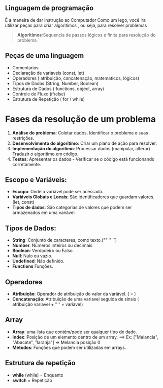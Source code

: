 ## Linguagem de programação

É a maneira de dar instrução ao Computador
Como um lego, você ira utilizar peças para criar algoritimos , ou seja, para
resolver problemas

> **Algoritimos**:Sequencia de passos lógicos e finita para resolução do problema.

## Peças de uma linguagem

- Comentarios
- Declaração de variaveis (const, let)
- Operadores ( atribuição, concatenação, matematicos, lógicos)
- Tipos de Dados (String, Number, Boolean)
- Estrutura de Dados ( functions, object, array)
- Controle de Fluxo (if/else)
- Estrutura de Repetição ( for / while)

# Fases da resolução de um problema

1. **Análise do problema**: Coletar dados, Identificar o problema e suas restrições.
2. **Desenvolvimento do algoritimo**: Criar um plano de ação para resolver.
3. **Implementação do algoritimo**: Processar dados (manipular, alterar) Traduzir o algoritimo em código.
4. **Testes**: Apresentar os dados - Verificar se o código está funcionando corretamente.

## Escopo e Variáveis:

- **Escopo**: Onde a variável pode ser acessada.
- **Variáveis Globais e Locais**: São identificadores que guardam valores.(let, const)
- **Tipos de dados**: São categorias de valores que podem ser armazenados em uma
  variável.

## Tipos de Dados:

- **String**: Conjunto de caracteres, como texto.("" '' ``)
- **Number**: Números inteiros ou decimais.
- **Boolean**: Verdadeiro ou Falso.
- **Null**: Nulo ou vazio.
- **Undefined**: Não definido.
- **Functions** Funções.

## Operadores

- **Atribuição**: Operador de atribuição do valor da variável. ( = )
- **Concatenação**: Atribuição de uma variavel seguida de sinais ( atribuição variavel + " " + variavel)

## Array

- **Array**: uma lista que contém/pode ser qualquer tipo de dado.
- **Index**: Posição de um elemento dentro de um array. ==> Ex: ["Melancia", "Abacate", "laranja"] => Melancia posição 0
- **Métodos**: Funções que podem ser utilizadas em arrays.

## Estrutura de repetição

- **while** (while) = Enquanto
- **switch** = Repetição
